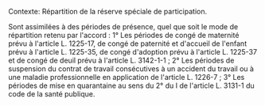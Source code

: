 Contexte: Répartition de la réserve spéciale de participation.

Sont assimilées à des périodes de présence, quel que soit le mode de répartition retenu par l'accord : 1° Les périodes de congé de maternité prévu à l'article L. 1225-17, de congé de paternité et d'accueil de l'enfant prévu à l'article L. 1225-35, de congé d'adoption prévu à l'article L. 1225-37 et de congé de deuil prévu à l'article L. 3142-1-1 ; 2° Les périodes de suspension du contrat de travail consécutives à un accident du travail ou à une maladie professionnelle en application de l'article L. 1226-7 ; 3° Les périodes de mise en quarantaine au sens du 2° du I de l'article L. 3131-1 du code de la santé publique.